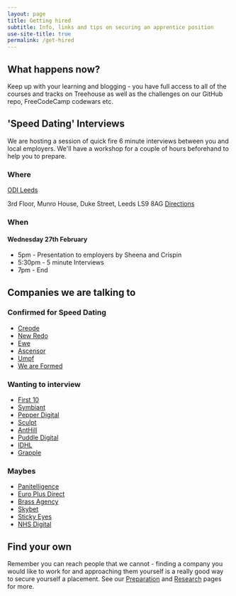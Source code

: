 ```yaml
---
layout: page
title: Getting hired
subtitle: Info, links and tips on securing an apprentice position
use-site-title: true
permalink: /get-hired
---
```


## What happens now?
Keep up with your learning and blogging - you have full access to all of the courses and tracks on Treehouse as well as the challenges on our GitHub repo, FreeCodeCamp codewars etc.


## 'Speed Dating' Interviews

We are hosting a session of quick fire 6 minute interviews between you and local employers. We'll have a workshop for a couple of hours beforehand to help you to prepare.

### Where
[ODI Leeds](https://odileeds.org/)

3rd Floor,
Munro House,
Duke Street,
Leeds
LS9 8AG
[Directions](https://www.google.com/maps?z=16&q=address:+odi+leeds+3rd+floor+munro+house+duke+street+ls9+8ag)

### When
#### Wednesday 27th February

* 5pm - Presentation to employers by Sheena and Crispin
* 5:30pm - 5 minute Interviews
* 7pm - End


## Companies we are talking to

### Confirmed for Speed Dating

* [Creode](https://www.creode.co.uk/)
* [New Redo](https://www.newredo.com/)
* [Ewe](http://www.ewe.agency/)
* [Ascensor](https://www.ascensor.co.uk/)
* [Umpf](https://umpf.co.uk)
* [We are Formed](http://www.weareformed.com/)

### Wanting to interview
* [First 10](https://www.first10.co.uk/)
* [Symbiant](https://symbiant.co.uk)
* [Pepper Digital](https://www.pepperdigital.com/)
* [Sculpt](https://sculpt.digital/)
* [AntHill](https://www.anthill.co.uk/)
* [Puddle Digital](https://puddledigital.co.uk/)
* [IDHL](https://idhl.com.uk)
* [Grapple](https://www.grapple.co.uk/)

### Maybes
* [Panitelligence](https://panintelligence.com/)
* [Euro Plus Direct](https://www.europlusdirect.com/)
* [Brass Agency](https://www.brassagency.com/)
* [Skybet](https://www.skybetcareers.com/)
* [Sticky Eyes](https://www.stickyeyes.com/)
* [NHS Digital](https://digital.nhs.uk/)

## Find your own
Remember you can reach people that we cannot - finding a company you would like to work for and approaching them yourself is a really good way to secure yourself a placement. See our [Preparation](preparation) and [Research](research) pages for more.
